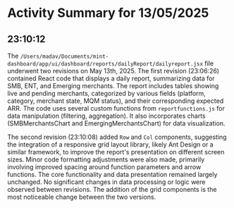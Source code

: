 # Activity Summary for 13/05/2025

## 23:10:12
The `/Users/madav/Documents/mint-dashboard/app/ui/dashboard/reports/dailyReport/dailyreport.jsx` file underwent two revisions on May 13th, 2025.  The first revision (23:06:26)  contained React code that displays a daily report, summarizing data for SMB, ENT, and Emerging merchants.  The report includes tables showing live and pending merchants, categorized by various fields (platform, category, merchant state, MQM status), and their corresponding expected ARR.  The code uses several custom functions from `reportfunctions.js` for data manipulation (filtering, aggregation).  It also incorporates charts (SMBMerchantsChart and EmergingMerchantsChart) for data visualization.


The second revision (23:10:08) added `Row` and `Col` components, suggesting the integration of a responsive grid layout library, likely Ant Design or a similar framework, to improve the report's presentation on different screen sizes.  Minor code formatting adjustments were also made, primarily involving improved spacing around function parameters and arrow functions.  The core functionality and data presentation remained largely unchanged.  No significant changes in data processing or logic were observed between revisions. The addition of the grid components is the most noticeable change between the two versions.
